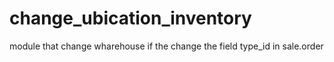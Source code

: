 # change_ubication_inventory
module that change wharehouse if the change the field type_id in sale.order
